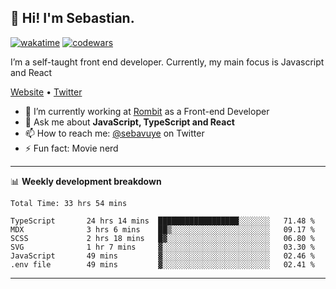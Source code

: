 ## 👋 Hi! I'm Sebastian.

[![wakatime](https://wakatime.com/badge/user/df0036c6-328a-4a39-be9b-e49417ed22a1.svg)](https://wakatime.com/@df0036c6-328a-4a39-be9b-e49417ed22a1)
[![codewars](https://www.codewars.com/users/sebavuye/badges/small)](https://www.codewars.com/users/sebavuye)

I’m a self-taught front end developer. Currently, my main focus is Javascript and React

[Website](https://sebastianvuye.be) • [Twitter](https://twitter.com/sebavuye)

- 🔭 I’m currently working at [Rombit](https://rombit.com/) as a Front-end Developer
- 💬 Ask me about **JavaScript, TypeScript and React**
- 📫 How to reach me: [@sebavuye](https://twitter.com/sebavuye) on Twitter
- ⚡ Fun fact: Movie nerd

-------

📊 **Weekly development breakdown**

<!--START_SECTION:waka-->

```text
Total Time: 33 hrs 54 mins

TypeScript       24 hrs 14 mins  ██████████████████░░░░░░░   71.48 %
MDX              3 hrs 6 mins    ██▒░░░░░░░░░░░░░░░░░░░░░░   09.17 %
SCSS             2 hrs 18 mins   █▓░░░░░░░░░░░░░░░░░░░░░░░   06.80 %
SVG              1 hr 7 mins     ▓░░░░░░░░░░░░░░░░░░░░░░░░   03.30 %
JavaScript       49 mins         ▓░░░░░░░░░░░░░░░░░░░░░░░░   02.46 %
.env file        49 mins         ▓░░░░░░░░░░░░░░░░░░░░░░░░   02.41 %
```

<!--END_SECTION:waka-->
-------
